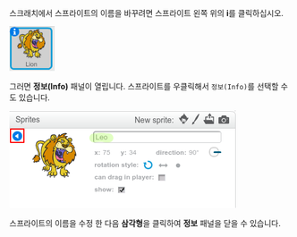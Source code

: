 스크래치에서 스프라이트의 이름을 바꾸려면 스프라이트 왼쪽 위의 **i**를 클릭하십시오.

![스크린샷](images/rename-info.png)

그러면 **정보(Info)** 패널이 열립니다. 스프라이트를 우클릭해서 `정보(Info)`를 선택할 수도 있습니다.

![스크린샷](images/rename-change.png)

스프라이트의 이름을 수정 한 다음 **삼각형**을 클릭하여 **정보** 패널을 닫을 수 있습니다.